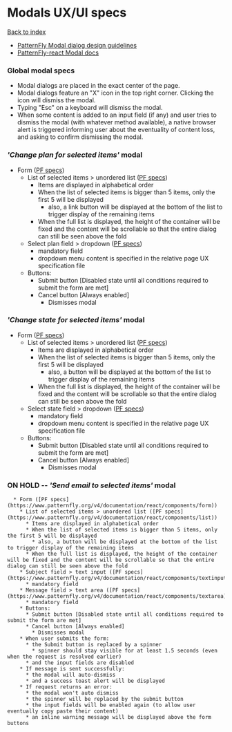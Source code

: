# Modals UX/UI specs

[Back to index](../index.md)

* [PatternFly Modal dialog design guidelines](https://www.patternfly.org/v4/design-guidelines/usage-and-behavior/modal)
* [PatternFly-react Modal docs](https://www.patternfly.org/v4/documentation/react/components/modal)

### Global modal specs
* Modal dialogs are placed in the exact center of the page.
* Modal dialogs feature an "X" icon in the top right corner. Clicking the icon will dismiss the modal.
* Typing "Esc" on a keyboard will dismiss the modal.
* When some content is added to an input field (if any) and user tries to dismiss the modal (with whatever method available), a native browser alert is triggered informing user about the eventuality of content loss, and asking to confirm dismissing the modal.


### _'Change plan for selected items'_ modal
* Form ([PF specs](https://www.patternfly.org/v4/documentation/react/components/form))
  * List of selected items > unordered list ([PF specs](https://www.patternfly.org/v4/documentation/react/components/list))
    * Items are displayed in alphabetical order
    * When the list of selected items is bigger than 5 items, only the first 5 will be displayed
      * also, a link button will be displayed at the bottom of the list to trigger display of the remaining items
    * When the full list is displayed, the height of the container will be fixed and the content will be scrollable so that the entire dialog can still be seen above the fold
  * Select plan field > dropdown ([PF specs](https://www.patternfly.org/v4/documentation/react/components/dropdown))
    * mandatory field
    * dropdown menu content is specified in the relative page UX specification file
  * Buttons:
    * Submit button [Disabled state until all conditions required to submit the form are met]
    * Cancel button [Always enabled]
      * Dismisses modal


### _'Change state for selected items'_ modal
* Form ([PF specs](https://www.patternfly.org/v4/documentation/react/components/form))
  * List of selected items > unordered list ([PF specs](https://www.patternfly.org/v4/documentation/react/components/list))
    * Items are displayed in alphabetical order
    * When the list of selected items is bigger than 5 items, only the first 5 will be displayed
      * also, a button will be displayed at the bottom of the list to trigger display of the remaining items
    * When the full list is displayed, the height of the container will be fixed and the content will be scrollable so that the entire dialog can still be seen above the fold
  * Select state field > dropdown ([PF specs](https://www.patternfly.org/v4/documentation/react/components/dropdown))
    * mandatory field
    * dropdown menu content is specified in the relative page UX specification file
  * Buttons:
    * Submit button [Disabled state until all conditions required to submit the form are met]
    * Cancel button [Always enabled]
      * Dismisses modal


### ON HOLD -- _'Send email to selected items'_ modal
      * Form ([PF specs](https://www.patternfly.org/v4/documentation/react/components/form))
        * List of selected items > unordered list ([PF specs](https://www.patternfly.org/v4/documentation/react/components/list))
          * Items are displayed in alphabetical order
          * When the list of selected items is bigger than 5 items, only the first 5 will be displayed
            * also, a button will be displayed at the bottom of the list to trigger display of the remaining items
          * When the full list is displayed, the height of the container will be fixed and the content will be scrollable so that the entire dialog can still be seen above the fold
        * Subject field > text input ([PF specs](https://www.patternfly.org/v4/documentation/react/components/textinput))
          * mandatory field
        * Message field > text area ([PF specs](https://www.patternfly.org/v4/documentation/react/components/textarea))
          * mandatory field
        * Buttons:
          * Submit button [Disabled state until all conditions required to submit the form are met]
          * Cancel button [Always enabled]
            * Dismisses modal
        * When user submits the form:
          * the Submit button is replaced by a spinner
            * spinner should stay visible for at least 1.5 seconds (even when the request is resolved earlier)
          * and the input fields are disabled
        * If message is sent successfully:
          * the modal will auto-dismiss
          * and a success toast alert will be displayed
        * If request returns an error:
          * the modal won't auto dismiss
          * the spinner will be replaced by the submit button
          * the input fields will be enabled again (to allow user eventually copy paste their content)
          * an inline warning message will be displayed above the form buttons
